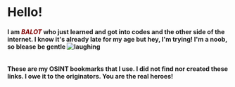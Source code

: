 <h1><!-- #######  THIS IS A COMMENT - Visible only in the source editor #########--></h1>
<h1>Hello!</h1>
<h4>I am <span style="color: #800000;"><em>BALOT</em> </span>who just learned and got into codes and the other side of the internet. I know it's already late for my age but hey, I'm trying! I'm a noob, so blease be gentle <img src="https://html5-editor.net/tinymce/plugins/emoticons/img/smiley-laughing.gif" alt="laughing" /><br /><br /><br />These are my OSINT bookmarks that I use. I did not find nor created these links. I owe it to the originators. You are the real heroes! </h4>
<p style="font-size: 1.5em;">&nbsp;</p>
